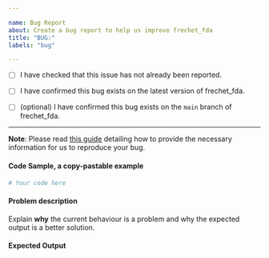 ```yaml
---

name: Bug Report
about: Create a bug report to help us improve frechet_fda
title: "BUG:"
labels: "bug"

---
```


- [ ] I have checked that this issue has not already been reported.

- [ ] I have confirmed this bug exists on the latest version of frechet_fda.

- [ ] (optional) I have confirmed this bug exists on the `main` branch of frechet_fda.

---

**Note**: Please read [this
guide](https://matthewrocklin.com/blog/work/2018/02/28/minimal-bug-reports) detailing
how to provide the necessary information for us to reproduce your bug.

#### Code Sample, a copy-pastable example

```python
# Your code here
```

#### Problem description

Explain **why** the current behaviour is a problem and why the expected output is a
better solution.

#### Expected Output
